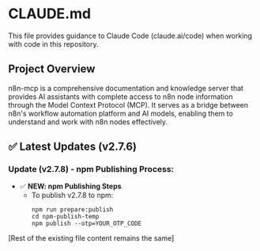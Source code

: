 # CLAUDE.md

This file provides guidance to Claude Code (claude.ai/code) when working with code in this repository.

## Project Overview

n8n-mcp is a comprehensive documentation and knowledge server that provides AI assistants with complete access to n8n node information through the Model Context Protocol (MCP). It serves as a bridge between n8n's workflow automation platform and AI models, enabling them to understand and work with n8n nodes effectively.

## ✅ Latest Updates (v2.7.6)

### Update (v2.7.8) - npm Publishing Process:
- ✅ **NEW: npm Publishing Steps**
  - To publish v2.7.8 to npm:
    ```
    npm run prepare:publish
    cd npm-publish-temp
    npm publish --otp=YOUR_OTP_CODE
    ```

[Rest of the existing file content remains the same]